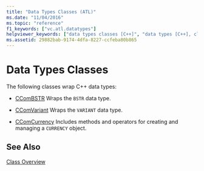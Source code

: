 ```yaml
---
title: "Data Types Classes (ATL)"
ms.date: "11/04/2016"
ms.topic: "reference"
f1_keywords: ["vc.atl.datatypes"]
helpviewer_keywords: ["data types classes [C++]", "data types [C++], classes"]
ms.assetid: 29882bab-9174-4dfa-8227-ccfeba80b865
---
```

# Data Types Classes

The following classes wrap C++ data types:

- [CComBSTR](../atl/reference/ccombstr-class.md) Wraps the `BSTR` data type.

- [CComVariant](../atl/reference/ccomvariant-class.md) Wraps the `VARIANT` data type.

- [CComCurrency](../atl/reference/ccomcurrency-class.md) Includes methods and operators for creating and managing a `CURRENCY` object.

## See Also

[Class Overview](../atl/atl-class-overview.md)


